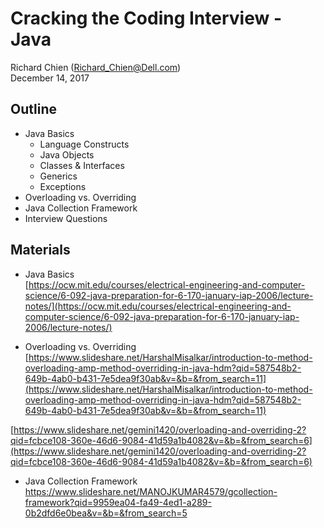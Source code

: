 # Cracking the Coding Interview - Java
Richard Chien (Richard_Chien@Dell.com)  
December 14, 2017

## Outline
+ Java Basics
    + Language Constructs
    + Java Objects
    + Classes & Interfaces
    + Generics
    + Exceptions
+ Overloading vs. Overriding
+ Java Collection Framework
+ Interview Questions

## Materials
+ Java Basics  
[https://ocw.mit.edu/courses/electrical-engineering-and-computer-science/6-092-java-preparation-for-6-170-january-iap-2006/lecture-notes/](https://ocw.mit.edu/courses/electrical-engineering-and-computer-science/6-092-java-preparation-for-6-170-january-iap-2006/lecture-notes/)

+ Overloading vs. Overriding  
 [https://www.slideshare.net/HarshalMisalkar/introduction-to-method-overloading-amp-method-overriding-in-java-hdm?qid=587548b2-649b-4ab0-b431-7e5dea9f30ab&v=&b=&from_search=11](https://www.slideshare.net/HarshalMisalkar/introduction-to-method-overloading-amp-method-overriding-in-java-hdm?qid=587548b2-649b-4ab0-b431-7e5dea9f30ab&v=&b=&from_search=11)  
 
 [https://www.slideshare.net/gemini1420/overloading-and-overriding-2?qid=fcbce108-360e-46d6-9084-41d59a1b4082&v=&b=&from_search=6](https://www.slideshare.net/gemini1420/overloading-and-overriding-2?qid=fcbce108-360e-46d6-9084-41d59a1b4082&v=&b=&from_search=6)

+ Java Collection Framework  
 [https://www.slideshare.net/MANOJKUMAR4579/gcollection-framework?qid=9959ea04-fa49-4ed1-a289-0b2dfd6e0bea&v=&b=&from_search=5
](https://www.slideshare.net/MANOJKUMAR4579/gcollection-framework?qid=9959ea04-fa49-4ed1-a289-0b2dfd6e0bea&v=&b=&from_search=5)











